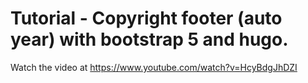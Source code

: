 # Tutorial - Copyright footer (auto year) with bootstrap 5 and hugo.

Watch the video at <https://www.youtube.com/watch?v=HcyBdgJhDZI>